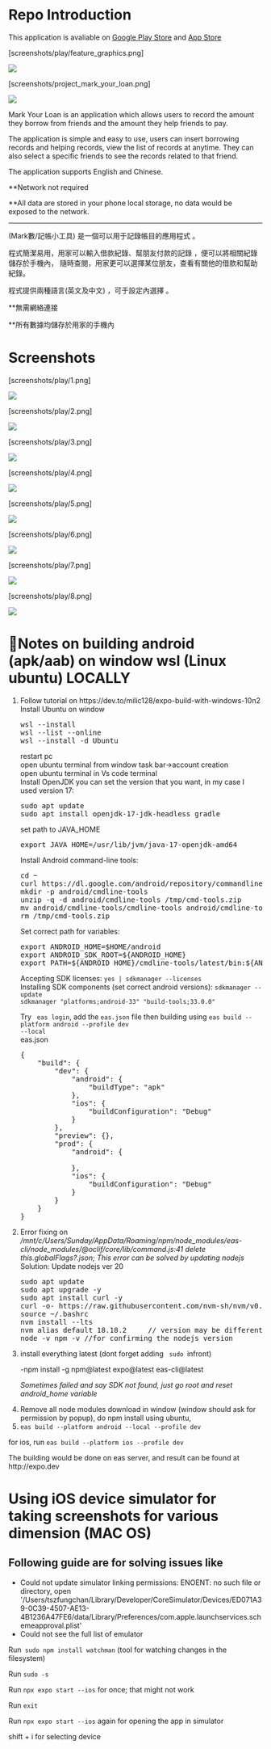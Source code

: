 <h1>Repo Introduction</h1>
This application is avaliable on <a href="">Google Play Store</a> and <a href="">App Store</a>
<p>[screenshots/play/feature_graphics.png]</p>


<img src="https://github.com/user-attachments/assets/925b72a1-bd33-46c7-9294-2579ea77c3ee"/>

<p>[screenshots/project_mark_your_loan.png]</p>
<img src="https://github.com/user-attachments/assets/8eb4ef84-8543-4788-8126-5daef19d6019"/>

<p>Mark Your Loan is an application which allows users to record the amount they borrow from friends and the amount they help friends to pay. </p>
<p>The application is simple and easy to use,  users can insert borrowing records and helping records, view the list of records at anytime. They can also select a specific friends to see the records related to that friend. </p>
<p>The application supports English and Chinese.</p>
<p>**Network not required</p>
<p>**All data are stored in your phone local storage, no data would be exposed to the network.</p>
<hr>
<p>(Mark數/記帳小工具) 是一個可以用于記錄帳目的應用程式 。</p>
<p>程式簡潔易用，用家可以輸入借款紀錄、幫朋友付款的記錄 ，便可以將相關紀錄儲存於手機內， 隨時查閱，用家更可以選擇某位朋友，查看有關他的借款和幫助紀錄。</p>
<p>程式提供兩種語言(英文及中文) ，可于設定內選擇 。</p>
<p>**無需網絡連接</p>
<p>**所有數據均儲存於用家的手機內</p>

<h1>Screenshots</h1>
<p>[screenshots/play/1.png]</p>


<img src="https://github.com/user-attachments/assets/7e73514a-922c-4973-a87d-ca7b6ff9b5e0"/>
<p>[screenshots/play/2.png]</p>


<img src="https://github.com/user-attachments/assets/c082f8e9-3a67-45c6-a099-dcb27b880ba6"/>
<p>[screenshots/play/3.png]</p>


<img src="https://github.com/user-attachments/assets/17d12c8f-5ac7-492d-acf7-fa1ddf6516cc"/>
<p>[screenshots/play/4.png]</p>


<img src="https://github.com/user-attachments/assets/d9afbcbf-b422-4fcc-a34c-bb4e9310e898"/>
<p>[screenshots/play/5.png]</p>


<img src="https://github.com/user-attachments/assets/970fa8eb-a782-4643-bae9-9999800c3c7f"/>
<p>[screenshots/play/6.png]</p>


<img src="https://github.com/user-attachments/assets/48271781-3e2d-4f6e-af37-213f9e100d0f"/>
<p>[screenshots/play/7.png]</p>


<img src="https://github.com/user-attachments/assets/3e97085e-3fe9-438d-8581-59d24a4cd812"/>
<p>[screenshots/play/8.png]</p>


<img src="https://github.com/user-attachments/assets/afc93d64-b401-4848-898b-e7c80103e64d"/>
<h1>&#128640;Notes on building android (apk/aab) on window wsl (Linux  ubuntu) LOCALLY</h1>

<ol>
<li>
Follow tutorial on https://dev.to/milic128/expo-build-with-windows-10n2 
</li>
Install Ubuntu on window<br>
<pre>
wsl --install 
wsl --list --online
wsl --install -d Ubuntu
</pre>
restart pc<br>
open ubuntu terminal from window task bar->account creation<br>
open ubuntu terminal in Vs code terminal<br>
Install OpenJDK you can set the version that you want, in my case I used version 17:
<pre>
sudo apt update
sudo apt install openjdk-17-jdk-headless gradle
</pre>
set path to JAVA_HOME
<pre>
export JAVA_HOME=/usr/lib/jvm/java-17-openjdk-amd64
</pre>
Install Android command-line tools:
<pre>
cd ~
curl https://dl.google.com/android/repository/commandlinetools-linux-8512546_latest.zip -o /tmp/cmd-tools.zip
mkdir -p android/cmdline-tools
unzip -q -d android/cmdline-tools /tmp/cmd-tools.zip
mv android/cmdline-tools/cmdline-tools android/cmdline-tools/latest
rm /tmp/cmd-tools.zip
</pre>
Set correct path for variables:
<pre>
export ANDROID_HOME=$HOME/android
export ANDROID_SDK_ROOT=${ANDROID_HOME}
export PATH=${ANDROID_HOME}/cmdline-tools/latest/bin:${ANDROID_HOME}/platform-tools:${ANDROID_HOME}/tools:${ANDROID_HOME}/tools/bin:${PATH}
</pre>
Accepting SDK licenses:
<code>yes | sdkmanager --licenses</code><br>
Installing SDK components (set correct android versions):
<code>sdkmanager --update</code><br>
<code>sdkmanager "platforms;android-33" "build-tools;33.0.0"</code><br>


Try <code> eas login</code>, add the <code>eas.json</code> file then building using  <code>eas build --platform android --profile dev --local</code><br>
eas.json
<pre>
{
    "build": {
        "dev": {
            "android": {
                "buildType": "apk"
            },
            "ios": {
                "buildConfiguration": "Debug"
            }
        },
        "preview": {},
        "prod": {
            "android": {
                
            },
            "ios": {
                "buildConfiguration": "Debug"
            }
        }
    }
} 
</pre>

<li>Error fixing on <i>/mnt/c/Users/Sunday/AppData/Roaming/npm/node_modules/eas-cli/node_modules/@oclif/core/lib/command.js:41
delete this.globalFlags?.json; This error can be solved by updating nodejs</i></li>
Solution: Update nodejs ver 20
<pre>
sudo apt update
sudo apt upgrade -y
sudo apt install curl -y
curl -o- https://raw.githubusercontent.com/nvm-sh/nvm/v0.39.0/install.sh | bash
source ~/.bashrc
nvm install --lts
nvm alias default 18.18.2     // version may be different here//do node --version for checking
node -v npm -v //for confirming the nodejs version
</pre>

<li>install everything  latest (dont forget adding <code> sudo </code>infront)</li>

-npm install -g npm@latest expo@latest eas-cli@latest

<i>Sometimes failed and say SDK not found, just go root and reset android_home variable</i>

<li>Remove all node modules download in window (window should ask for permission by popup), do npm install using ubuntu, </li>


<li><code>eas build --platform android --local --profile dev</code></li>
</ol>
<p>for ios, run <code>eas build --platform ios --profile dev</code> </p>
<p>The building would be done on eas server, and result can be found at http://expo.dev</p>
<h1>Using iOS device simulator for taking screenshots for various dimension  (MAC OS) </h1>
<h2>Following guide are for solving issues like </h2>
<ul>
<li>Could not update simulator linking permissions: ENOENT: no such file or directory, open '/Users/tszfungchan/Library/Developer/CoreSimulator/Devices/ED071A39-0C39-4507-AE13-4B1236A47FE6/data/Library/Preferences/com.apple.launchservices.schemeapproval.plist'</li>
<li>Could not see the full list of emulator</li>
</ul>
<p>Run<code> sudo npm install watchman</code>  (tool for watching changes in the filesystem)</p>
<p>Run <code>sudo -s</code>  </p>
<p>Run <code>npx expo start --ios</code> for once; that might not work</p>
<p>Run <code>exit</code> </p>
<p>Run <code>npx expo start --ios</code> again for opening the app in simulator</p>
<p>shift + i for selecting device</p>